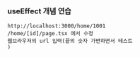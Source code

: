 ### useEffect 개념 연습
```
http://localhost:3000/home/1001
/home/[id]/page.tsx 에서 수정
웹브라우저의 url 입력(끝의 숫자 가변하면서 테스트
)
```
